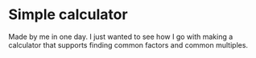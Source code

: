 # Simple calculator
Made by me in one day.
I just wanted to see how I go with making a calculator that supports finding common factors and common multiples.
